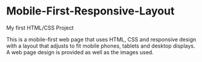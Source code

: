 # Mobile-First-Responsive-Layout
 My first HTML/CSS Project

This is a mobile-first web page that uses HTML, CSS and responsive design with a layout that adjusts to fit mobile phones, tablets and desktop displays. A web page design is provided as well as the images used.
